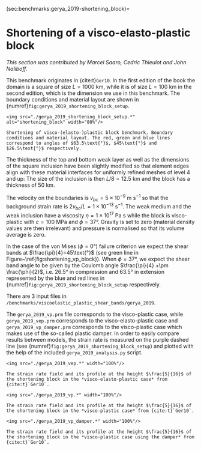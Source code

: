 (sec:benchmarks:gerya_2019-shortening_block)=
# Shortening of a visco-elasto-plastic block

*This section was contributed by Marcel Saaro, Cedric Thieulot and John Naliboff.*

This benchmark originates in {cite:t}`Ger10`. 
In the first edition of the book the domain is a square of size $L=1000~\text{km}$, while it is of size $L=100~\text{km}$ in the second edition, which is the dimension we use in this benchmark. The boundary conditions and material layout are shown in {numref}`fig:gerya_2019_shortening_block_setup`.


```{figure-md} fig:gerya_2019_shortening_block_setup
<img src="./gerya_2019_shortening_block_setup.*" alt="shortening_block" width="80%"/>

Shortening of visco-(elasto-)plastic block benchmark. Boundary conditions and material layout. The red, green and blue lines correspond to angles of $63.5\text{°}$, $45\text{°}$ and $26.5\text{°}$ respectively.
```


The thickness of the top and bottom weak layer
as well as the dimensions of the square inclusion have been slightly modified so 
that element edges align with these material interfaces 
for uniformly refined meshes of level 4 and up: The size of the inclusion is then $L/8=12.5~\text{km}$ and the block has a thickness of $50~\text{km}$.

The velocity on the boundaries is $v_{bc}=5 \times 10^{-9}~\text{m s}^{-1}$ so that the background strain rate is $2 v_{bc}/L = 1 \times 10^{-13}~\text{s}^{-1}$.
The weak medium and the weak inclusion have a viscosity 
$\eta=1 \times 10^{17}~\text{Pa s}$ while 
the block is visco-plastic with $c=100~\text{MPa}$ and $\phi=37\text{°}$. 
Gravity is set to zero (material density values are then irrelevant) and pressure is normalised so that its volume average is zero.

In the case of the von Mises ($\phi=0\text{°}$) failure criterion we expect the shear bands at $\frac{\pi}{4}=45\text{°}$ (see green line in Figure~\ref{fig:shortening_vp_block}). 
When $\phi=37\text{°}$, we expect the shear band angle to be given by the Coulomb angle $\frac{\pi}{4} +\pm \frac{\phi}{2}$, i.e. $26.5\text{°}$ in compression and $63.5\text{°}$ in extension
represented by the blue and red lines in {numref}`fig:gerya_2019_shortening_block_setup` respectively. 

There are 3 input files in `/benchmarks/viscoelastic_plastic_shear_bands/gerya_2019`.

The `gerya_2019_vp.prm` file corresponds to the visco-plastic case, while `gerya_2019_vep.prm` corresponds to the visco-elasto-plastic case and `gerya_2019_vp_damper.prm` 
corresponds to the visco-plastic case which makes use of the so-called plastic damper.
In order to easily compare results between models, the strain rate is measured on the purple dashed line (see {numref}`fig:gerya_2019_shortening_block_setup`) and plotted with the help of the included `gerya_2019_analysis.py` script.



```{figure-md} fig:gerya_2019_vep_result
<img src="./gerya_2019_vep.*" width="100%"/>

The strain rate field and its profile at the height $\frac{5}{16}$ of the shortening block in the *visco-elasto-plastic case* from {cite:t}`Ger10`.
```

```{figure-md} fig:gerya_2019_vp_result
<img src="./gerya_2019_vp.*" width="100%"/>

The strain rate field and its profile at the height $\frac{5}{16}$ of the shortening block in the *visco-plastic case* from {cite:t}`Ger10`.
```

```{figure-md} fig:gerya_2019_vp_damper_result
<img src="./gerya_2019_vp_damper.*" width="100%"/>

The strain rate field and its profile at the height $\frac{5}{16}$ of the shortening block in the *visco-plastic case using the damper* from {cite:t}`Ger10`.
```
